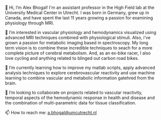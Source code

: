 👋 Hi, I’m Alex Bhogal! I'm an assistant professor in the High Field lab at the University Medical Center in Utrecht. I was born in Germany, grew up in Canada, and have spent the last 11 years growing a passion for examining physiology through MRI.

👀 I’m interested in vascular physiology and hemodynamics visualized using advanced MRI techniques combined with physiological stimuli. Also, i've grown a passion for metabolic imaging based in spectroscopy. My long term vision is to combine these incredible techniques to seach for a more complete picture of cerebral metabolism. And, as an ex-bike racer, I also love cycling and anything related to blinged out carbon road bikes.

🌱 I’m currently learning how to improve my matlab scripts, apply advanced analysis techniques to explore cerebrovascular reactivity and use machine learning to combine vascular and metabolic information gatehred from the brain.

💞️ I’m looking to collaborate on projects related to vascular reactivity, temporal aspects of the hemodynamic response in health and disease and the combination of multi-parametric data for tissue classification. 

📫 How to reach me: a.bhogal@umcutrecht.nl

<!---
abhogal-lab/abhogal-lab is a ✨ special ✨ repository because its `README.md` (this file) appears on your GitHub profile.
You can click the Preview link to take a look at your changes.
--->
